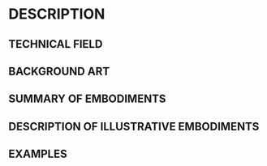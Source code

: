 # DESCRIPTION

## TECHNICAL FIELD

## BACKGROUND ART

## SUMMARY OF EMBODIMENTS

## DESCRIPTION OF ILLUSTRATIVE EMBODIMENTS

## EXAMPLES

